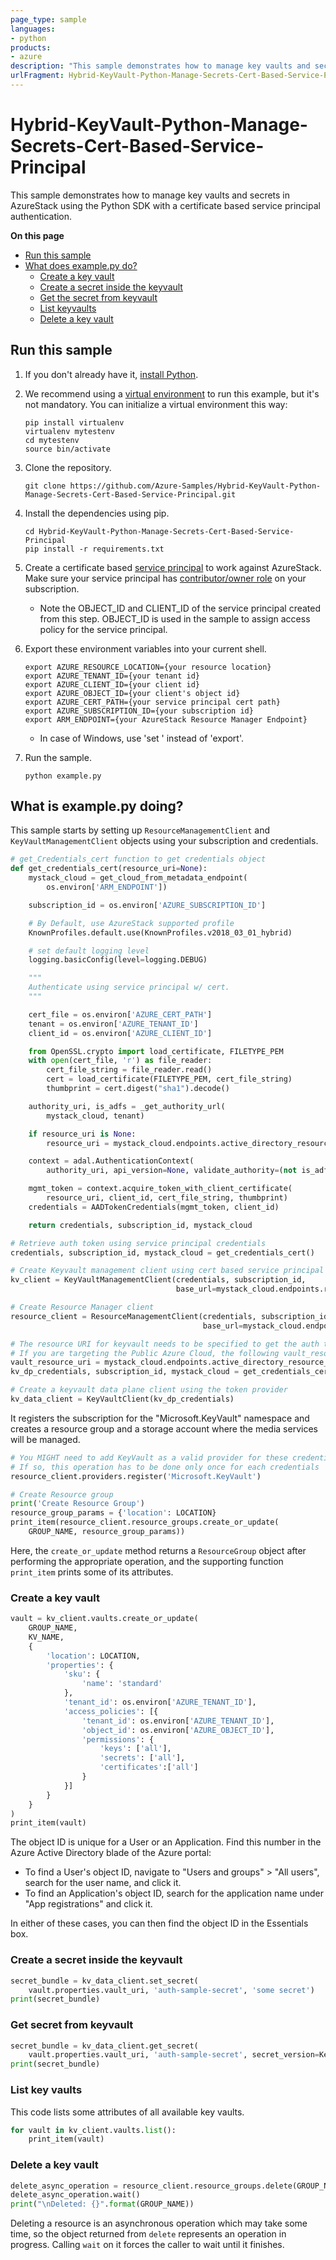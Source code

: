 ```yaml
---
page_type: sample
languages:
- python
products:
- azure
description: "This sample demonstrates how to manage key vaults and secrets in AzureStack using the Python SDK with a certificate based service principal authentication."
urlFragment: Hybrid-KeyVault-Python-Manage-Secrets-Cert-Based-Service-Principal
---
```


# Hybrid-KeyVault-Python-Manage-Secrets-Cert-Based-Service-Principal

This sample demonstrates how to manage key vaults and secrets in AzureStack using the Python SDK with a certificate based service principal authentication.

**On this page**

- [Run this sample](#run)
- [What does example.py do?](#example)
    - [Create a key vault](#create)
    - [Create a secret inside the keyvault](#createsecret)
    - [Get the secret from keyvault](#getsecret)
    - [List keyvaults](#list)
    - [Delete a key vault](#delete)

<a id="run"></a>
## Run this sample

1. If you don't already have it, [install Python](https://www.python.org/downloads/).

2. We recommend using a [virtual environment](https://docs.python.org/3/tutorial/venv.html) to run this example, but it's not mandatory. You can initialize a virtual environment this way:

    ```
    pip install virtualenv
    virtualenv mytestenv
    cd mytestenv
    source bin/activate
    ```

3. Clone the repository.

    ```
    git clone https://github.com/Azure-Samples/Hybrid-KeyVault-Python-Manage-Secrets-Cert-Based-Service-Principal.git
    ```

4. Install the dependencies using pip.

    ```
    cd Hybrid-KeyVault-Python-Manage-Secrets-Cert-Based-Service-Principal
    pip install -r requirements.txt
    ```

5. Create a certificate based [service principal](https://docs.microsoft.com/en-us/azure/azure-stack/azure-stack-create-service-principals) to work against AzureStack. Make sure your service principal has [contributor/owner role](https://docs.microsoft.com/en-us/azure/azure-stack/azure-stack-create-service-principals#assign-role-to-service-principal) on your subscription.
    - Note the OBJECT_ID and CLIENT_ID of the service principal created from this step. OBJECT_ID is used in the sample to assign access policy for the service principal.

6. Export these environment variables into your current shell. 

    ```
    export AZURE_RESOURCE_LOCATION={your resource location}
    export AZURE_TENANT_ID={your tenant id}
    export AZURE_CLIENT_ID={your client id}
    export AZURE_OBJECT_ID={your client's object id}
    export AZURE_CERT_PATH={your service principal cert path}
    export AZURE_SUBSCRIPTION_ID={your subscription id}
    export ARM_ENDPOINT={your AzureStack Resource Manager Endpoint}
    ```
    - In case of Windows, use 'set ' instead of 'export'.

7. Run the sample.

    ```
    python example.py
    ```

<a id="example"></a>
## What is example.py doing?

This sample starts by setting up `ResourceManagementClient` and `KeyVaultManagementClient` objects using your subscription and credentials.

```python
# get_Credentials_cert function to get credentials object
def get_credentials_cert(resource_uri=None):
    mystack_cloud = get_cloud_from_metadata_endpoint(
        os.environ['ARM_ENDPOINT'])

    subscription_id = os.environ['AZURE_SUBSCRIPTION_ID']

    # By Default, use AzureStack supported profile
    KnownProfiles.default.use(KnownProfiles.v2018_03_01_hybrid)

    # set default logging level
    logging.basicConfig(level=logging.DEBUG)

    """
    Authenticate using service principal w/ cert.
    """

    cert_file = os.environ['AZURE_CERT_PATH']
    tenant = os.environ['AZURE_TENANT_ID']
    client_id = os.environ['AZURE_CLIENT_ID']

    from OpenSSL.crypto import load_certificate, FILETYPE_PEM
    with open(cert_file, 'r') as file_reader:
        cert_file_string = file_reader.read()
        cert = load_certificate(FILETYPE_PEM, cert_file_string)
        thumbprint = cert.digest("sha1").decode()

    authority_uri, is_adfs = _get_authority_url(
        mystack_cloud, tenant)

    if resource_uri is None:
        resource_uri = mystack_cloud.endpoints.active_directory_resource_id

    context = adal.AuthenticationContext(
        authority_uri, api_version=None, validate_authority=(not is_adfs))

    mgmt_token = context.acquire_token_with_client_certificate(
        resource_uri, client_id, cert_file_string, thumbprint)
    credentials = AADTokenCredentials(mgmt_token, client_id)

    return credentials, subscription_id, mystack_cloud

# Retrieve auth token using service principal credentials
credentials, subscription_id, mystack_cloud = get_credentials_cert()

# Create Keyvault management client using cert based service principal credentials
kv_client = KeyVaultManagementClient(credentials, subscription_id,
                                     base_url=mystack_cloud.endpoints.resource_manager)

# Create Resource Manager client
resource_client = ResourceManagementClient(credentials, subscription_id,
                                           base_url=mystack_cloud.endpoints.resource_manager)

# The resource URI for keyvault needs to be specified to get the auth token for the same
# If you are targeting the Public Azure Cloud, the following vault_resource_uri must be set to 'https://vault.azure.net'
vault_resource_uri = mystack_cloud.endpoints.active_directory_resource_id.replace("management", "vault")
kv_dp_credentials, subscription_id, mystack_cloud = get_credentials_cert(vault_resource_uri)

# Create a keyvault data plane client using the token provider
kv_data_client = KeyVaultClient(kv_dp_credentials)
```

It registers the subscription for the "Microsoft.KeyVault" namespace
and creates a resource group and a storage account where the media services will be managed.

```python
# You MIGHT need to add KeyVault as a valid provider for these credentials
# If so, this operation has to be done only once for each credentials
resource_client.providers.register('Microsoft.KeyVault')

# Create Resource group
print('Create Resource Group')
resource_group_params = {'location': LOCATION}
print_item(resource_client.resource_groups.create_or_update(
    GROUP_NAME, resource_group_params))
```

Here, the `create_or_update` method returns a `ResourceGroup` object
after performing the appropriate operation,
and the supporting function `print_item` prints some of its attributes.

<a id="create"></a>
### Create a key vault

```python
vault = kv_client.vaults.create_or_update(
    GROUP_NAME,
    KV_NAME,
    {
        'location': LOCATION,
        'properties': {
            'sku': {
                'name': 'standard'
            },
            'tenant_id': os.environ['AZURE_TENANT_ID'],
            'access_policies': [{
                'tenant_id': os.environ['AZURE_TENANT_ID'],
                'object_id': os.environ['AZURE_OBJECT_ID'],
                'permissions': {
                    'keys': ['all'],
                    'secrets': ['all'],
                    'certificates':['all']
                }
            }]
        }
    }
)
print_item(vault)
```
The object ID is unique for a User or an Application. Find this number in the Azure Active Directory blade of the Azure portal:
* To find a User's object ID, navigate to "Users and groups" > "All users", search for the user name, and click it.
* To find an Application's object ID, search for the application name under "App registrations" and click it.

In either of these cases, you can then find the object ID in the Essentials box.


<a id="createsecret"></a>
### Create a secret inside the keyvault
```python
secret_bundle = kv_data_client.set_secret(
    vault.properties.vault_uri, 'auth-sample-secret', 'some secret')
print(secret_bundle)
```

<a id="getsecret"></a>
### Get secret from keyvault
```python
secret_bundle = kv_data_client.get_secret(
    vault.properties.vault_uri, 'auth-sample-secret', secret_version=KeyVaultId.version_none)
print(secret_bundle)
```

<a id="list"></a>
### List key vaults

This code lists some attributes of all available key vaults.

```python
for vault in kv_client.vaults.list():
    print_item(vault)
```

<a id="delete"></a>
### Delete a key vault

```python
delete_async_operation = resource_client.resource_groups.delete(GROUP_NAME)
delete_async_operation.wait()
print("\nDeleted: {}".format(GROUP_NAME))
```

Deleting a resource is an asynchronous operation which may take some time, so the object
returned from `delete` represents an operation in progress. Calling `wait` on it
forces the caller to wait until it finishes.
